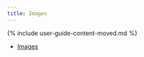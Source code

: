 ```yaml
---
title: Images
---
```


{% include user-guide-content-moved.md %}

* [Images](/docs/concepts/containers/images)